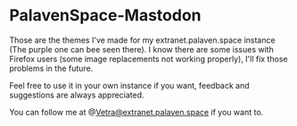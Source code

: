 # PalavenSpace-Mastodon

Those are the themes I've made for my extranet.palaven.space instance (The purple one can bee seen there). I know there are some issues with Firefox users (some image replacements not working properly), I'll fix those problems in the future.

Feel free to use it in your own instance if you want, feedback and suggestions are always appreciated.

You can follow me at @Vetra@extranet.palaven.space if you want to.